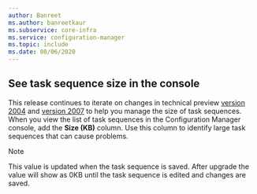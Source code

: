 ```yaml
---
author: Banreet
ms.author: banreetkaur
ms.subservice: core-infra
ms.service: configuration-manager
ms.topic: include
ms.date: 08/06/2020
---
```


## <a name="bkmk_tssize"></a> See task sequence size in the console

<!--7645732-->

This release continues to iterate on changes in technical preview [version 2004](../../technical-preview-2004.md#bkmk_osdmi) and [version 2007](../../technical-preview-2007.md#bkmk_tspol) to help you manage the size of task sequences. When you view the list of task sequences in the Configuration Manager console, add the **Size (KB)** column. Use this column to identify large task sequences that can cause problems.

> [!NOTE]
> This value is updated when the task sequence is saved. After upgrade the value will show as 0KB until the task sequence is edited and changes are saved.
